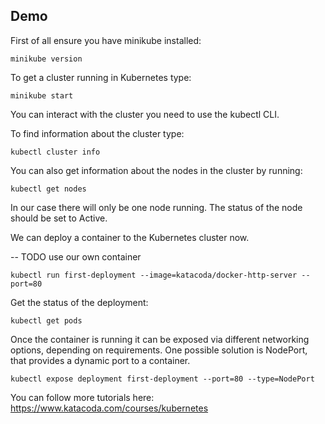 ## Demo


First of all ensure you have minikube installed:

```
minikube version
```

To get a cluster running in Kubernetes type:
```
minikube start
```

You can interact with the cluster you need to use the kubectl CLI.

To find information about the cluster type:

```
kubectl cluster info
```

You can also get information about the nodes in the cluster by running:
```
kubectl get nodes
```

In our case there will only be one node running. The status of the node should be set to Active.

We can deploy a container to the Kubernetes cluster now.

-- TODO use our own container
```
kubectl run first-deployment --image=katacoda/docker-http-server --port=80
```

Get the status of the deployment:

```
kubectl get pods
```

Once the container is running it can be exposed via different networking options, depending on requirements. 
One possible solution is NodePort, that provides a dynamic port to a container.

```
kubectl expose deployment first-deployment --port=80 --type=NodePort
```

You can follow more tutorials here: https://www.katacoda.com/courses/kubernetes
